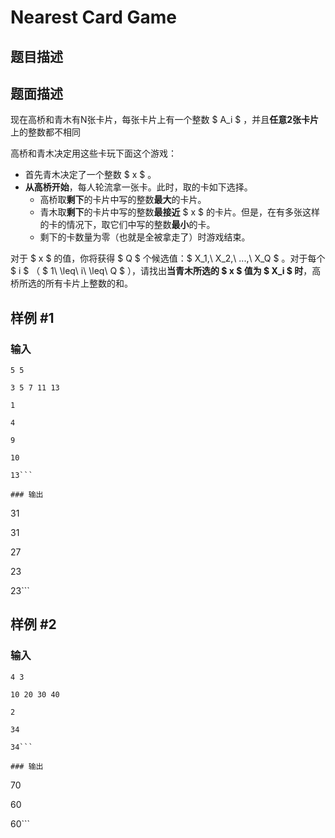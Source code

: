 # Nearest Card Game

## 题目描述

## 题面描述
现在高桥和青木有N张卡片，每张卡片上有一个整数 $ A_i $ ，并且**任意2张卡片**上的整数都不相同

高桥和青木决定用这些卡玩下面这个游戏：

- 首先青木决定了一个整数 $ x $ 。
- **从高桥开始**，每人轮流拿一张卡。此时，取的卡如下选择。
	- 高桥取**剩下**的卡片中写的整数**最大**的卡片。
	- 青木取**剩下**的卡片中写的整数**最接近** $ x $ 的卡片。但是，在有多张这样的卡的情况下，取它们中写的整数**最小**的卡。
	- 剩下的卡数量为零（也就是全被拿走了）时游戏结束。

对于 $ x $ 的值，你将获得 $ Q $ 个候选值：$ X_1,\ X_2,\ ...,\ X_Q $ 。对于每个 $ i $ （ $ 1\ \leq\ i\ \leq\ Q $ ），请找出**当青木所选的 $ x $ 值为 $ X_i $ 时**，高桥所选的所有卡片上整数的和。

## 样例 #1

### 输入

```
5 5
3 5 7 11 13
1
4
9
10
13```

### 输出

```
31
31
27
23
23```

## 样例 #2

### 输入

```
4 3
10 20 30 40
2
34
34```

### 输出

```
70
60
60```

